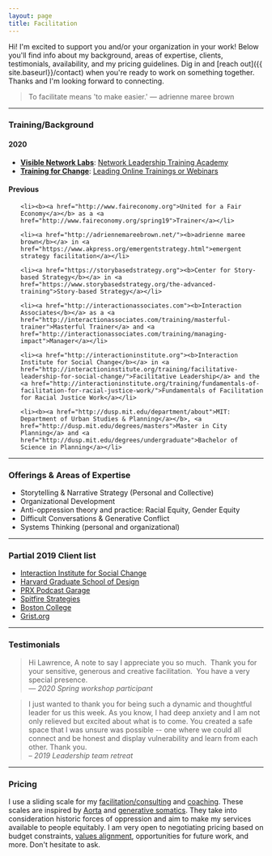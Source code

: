```yaml
---
layout: page
title: Facilitation
---
```


Hi! I'm excited to support you and/or your organization in your work! Below you'll find info about my background, areas of expertise, clients, testimonials, availability, and my pricing guidelines. Dig in and [reach out]({{ site.baseurl}}/contact) when you're ready to work on something together. Thanks and I'm looking forward to connecting.

>To facilitate means 'to make easier.' — adrienne maree brown

<center><hr></center>



### Training/Background

#### 2020

* [**Visible Network Labs**](https://visiblenetworklabs.com/): [Network Leadership Training Academy](https://visiblenetworklabs.com/network-leadership-training-academy/)
* [**Training for Change**](https://www.trainingforchange.org/): [Leading Online Trainings or Webinars](https://www.trainingforchange.org/public_workshops/leading-an-online-training-or-webinar/)

#### Previous

<ul>

    <li><b><a href="http://www.faireconomy.org">United for a Fair Economy</a></b> as a <a href="http://www.faireconomy.org/spring19">Trainer</a></li>
    
    <li><a href="http://adriennemareebrown.net/"><b>adrienne maree brown</b></a> in <a href="https://www.akpress.org/emergentstrategy.html">emergent strategy facilitation</a></li>
    
    <li><a href="https://storybasedstrategy.org"><b>Center for Story-based Strategy</b></a> in <a href="https://www.storybasedstrategy.org/the-advanced-training">Story-based Strategy</a></li>
    
    <li><a href="http://interactionassociates.com"><b>Interaction Associates</b></a> as a <a href="http://interactionassociates.com/training/masterful-trainer">Masterful Trainer</a> and <a href="http://interactionassociates.com/training/managing-impact">Manager</a></li>

    <li><a href="http://interactioninstitute.org"><b>Interaction Institute for Social Change</b></a> in <a href="http://interactioninstitute.org/training/facilitative-leadership-for-social-change/">Facilitative Leadership</a> and the <a href="http://interactioninstitute.org/training/fundamentals-of-facilitation-for-racial-justice-work/">Fundamentals of Facilitation for Racial Justice Work</a></li>
    
    <li><b><a href="http://dusp.mit.edu/department/about">MIT: Department of Urban Studies & Planning</a></b>, <a href="http://dusp.mit.edu/degrees/masters">Master in City Planning</a> and <a href="http://dusp.mit.edu/degrees/undergraduate">Bachelor of Science in Planning</a></li>
</ul>

<center><hr></center>


### Offerings & Areas of Expertise

<ul>
    <li>Storytelling & Narrative Strategy (Personal and Collective)</li>
    <li>Organizational Development</li>
    <li>Anti-oppression theory and practice: Racial Equity, Gender Equity</li>
    <li>Difficult Conversations & Generative Conflict</li>
    <li>Systems Thinking (personal and organizational)</li>

</ul>

<center><hr></center>


### Partial 2019 Client list

<ul>
<li><a href="http://interactioninstitute.org/">Interaction Institute for Social Change</a></li>
<li><a href="https://www.gsd.harvard.edu/">Harvard Graduate School of Design</a></li>
<li><a href="https://www.podcastgarage.org">PRX Podcast Garage</a></li>
<li><a href="https://www.spitfirestrategies.com">Spitfire Strategies</a></li>
<li><a href="https://www.bc.edu/">Boston College</a></li>
<li><a href="https://grist.org">Grist.org</a></li>
</ul>            

    
<center><hr></center>



### Testimonials

> Hi Lawrence,
A note to say I appreciate you so much.  Thank you for your sensitive, generous and creative facilitation.  You have a very special presence. <br> _— 2020 Spring workshop participant_

> I just wanted to thank you for being such a dynamic and thoughtful leader for us this week. As you know, I had deep anxiety and I am not only relieved but excited about what is to come. You created a safe space that I was unsure was possible -- one where we could all connect and be honest and display vulnerability and learn from each other. Thank you.<br>
_– 2019 Leadership team retreat_

<center><hr></center>


### Pricing

I use a sliding scale for my [facilitation/consulting](https://docs.google.com/document/d/1X0WiPZ8srwWC6SZrD9qVsmDTNQ4gW6YWbDw4tammFU8/edit) and [coaching](https://docs.google.com/document/d/1sxujZckhY8eIfNRIc_MlCGRGsrQ9t5slfItcBJCF92w/edit). These scales are inspired by <a href="http://aorta.coop/rates/">Aorta</a> and <a href="https://docs.google.com/document/d/1eiT7EbIf300i_iTJtfzi7aoXUuvSj9hXJVWNG-NRiuo/edit">generative somatics</a>. They take into consideration historic forces of oppression and aim to make my services available to people equitably. I am very open to negotiating pricing based on budget constraints, <a href="http://www.lawrencebarrinerii.com/vision" target="_blank">values alignment</a>, opportunities for future work, and more. Don't hesitate to ask. 